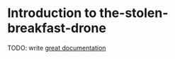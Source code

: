 # Introduction to the-stolen-breakfast-drone

TODO: write [great documentation](http://jacobian.org/writing/what-to-write/)
